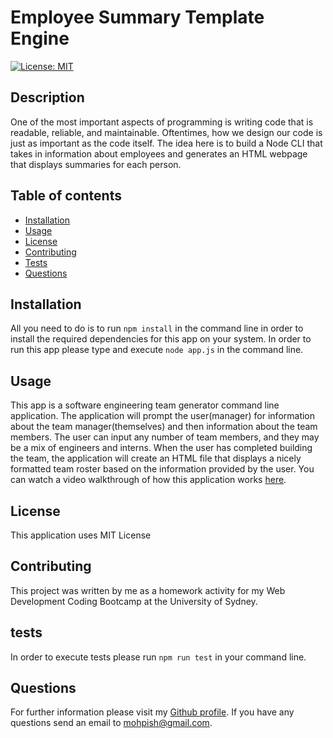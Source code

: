 # Employee Summary Template Engine

  [![License: MIT](https://img.shields.io/badge/License-MIT-yellow.svg)](https://github.com/Mohammad-Pishdar/employee_summary_template_engine/blob/master/LICENSE)

  ## Description
  One of the most important aspects of programming is writing code that is readable, reliable, and maintainable. Oftentimes, how we design our code is just as important as the code itself. The idea here is to build a Node CLI that takes in information about employees and generates an HTML webpage that displays summaries for each person.

  ## Table of contents
  
  * [Installation](#installation)
  * [Usage](#usage)
  * [License](#license)
  * [Contributing](#contributing)
  * [Tests](#tests)
  * [Questions](#questions)
  

  ## Installation

  All you need to do is to run `npm install` in the command line in order to install the required dependencies for this app on your system. In order to run this app please type and execute `node app.js` in the command line.

  ## Usage

  This app is a software engineering team generator command line application. The application will prompt the user(manager) for information about the team manager(themselves) and then information about the team members. The user can input any number of team members, and they may be a mix of engineers and interns. When the user has completed building the team, the application will create an HTML file that displays a nicely formatted team roster based on the information provided by the user. You can watch a video walkthrough of how this application works [here](https://drive.google.com/file/d/1ZXwV1RQseJ2WDnkgZIMC3H5-tgHsmTZ8/view).

  ## License

  This application uses MIT License

  ## Contributing

  This project was written by me as a homework activity for my Web Development Coding Bootcamp at the University of Sydney.

  ## tests

  In order to execute tests please run `npm run test` in your command line.

  ## Questions

  For further information please visit my [Github profile](https://github.com/Mohammad-Pishdar). If you have any questions send an email to mohpish@gmail.com.

